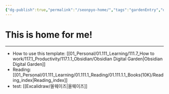 ```yaml
---
{"dg-publish":true,"permalink":"/seonpyo-home/","tags":"gardenEntry","dgHomeLink":true,"dgPassFrontmatter":false}
---
```



# This is home for me!
----

- How to use this template: [[01_Personal/01.111_Learning/111.7_How to work/117.1_Productivity/117.1.1_Obsidian/Obsidian Digital Garden|Obsidian Digital Garden]]
- Reading: [[01_Personal/01.111_Learning/01.111.1_Reading/01.111.1.1_Books(10K)/Reading_index|Reading_index]]
- test: [[Excalidraw/올웨이즈|올웨이즈]]

